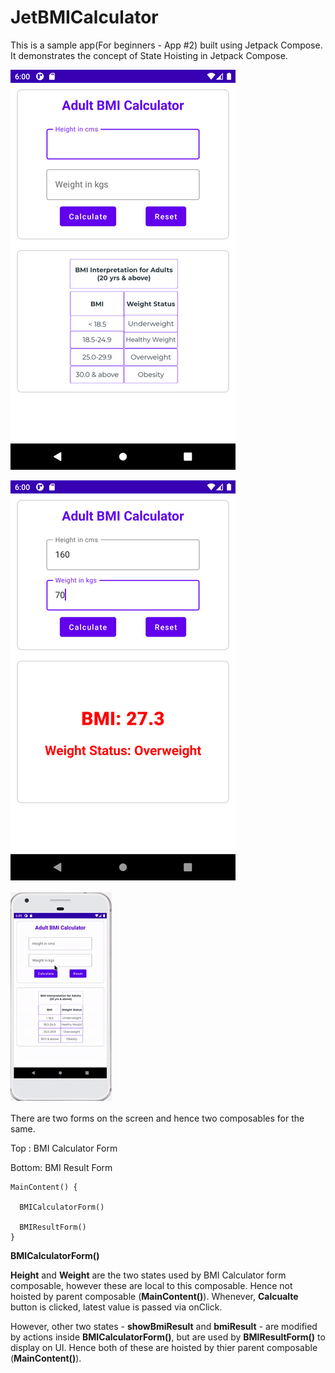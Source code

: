 # JetBMICalculator
This is a sample app(For beginners - App #2) built using Jetpack Compose. It demonstrates the concept of State Hoisting in Jetpack Compose.


 ![Alt text](https://github.com/bhavnathacker/JetBMICalculator/blob/master/image_1.png)
 
 ![Alt text](https://github.com/bhavnathacker/JetBMICalculator/blob/master/image_2.png)

 ![Alt text](https://github.com/bhavnathacker/JetBMICalculator/blob/master/image.gif)
 
 There are two forms on the screen and hence two composables for the same.
 
 Top : BMI Calculator Form
 
 Bottom: BMI Result Form
 
    MainContent() {
 
      BMICalculatorForm()
    
      BMIResultForm()  
    }
 
**BMICalculatorForm()**

**Height** and **Weight** are the two states used by BMI Calculator form composable, however these are local to this composable. Hence not hoisted by parent composable (**MainContent()**). Whenever, **Calcualte** button is clicked, latest value is passed via onClick.

However, other two states - **showBmiResult** and **bmiResult** - are modified by actions inside **BMICalculatorForm()**, but are used by **BMIResultForm()** to display on UI. Hence both of these are hoisted by thier parent composable (**MainContent()**). 

 
